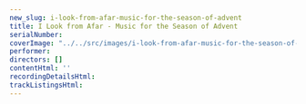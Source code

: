 ```yaml
---
new_slug: i-look-from-afar-music-for-the-season-of-advent
title: I Look from Afar - Music for the Season of Advent
serialNumber: 
coverImage: "../../src/images/i-look-from-afar-music-for-the-season-of-advent.jpg"
performer: 
directors: []
contentHtml: ''
recordingDetailsHtml: 
trackListingsHtml: 
---
```


